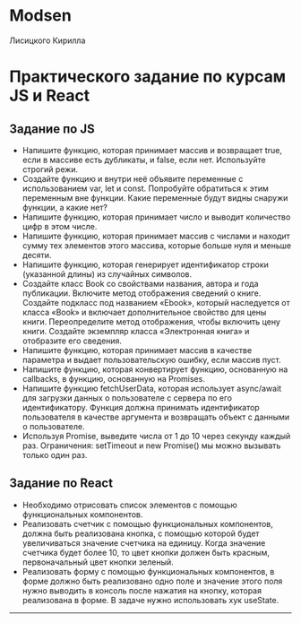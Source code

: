 # Modsen
Лисицкого Кирилла
# Практического задание по курсам JS и React

## Задание по JS

- Напишите функцию, которая принимает массив и возвращает true, если в массиве есть дубликаты, и false, если нет. Используйте строгий режи.
- Создайте функцию и внутри неё объявите переменные с использованием var, let и const. Попробуйте обратиться к этим переменным вне функции. Какие переменные будут видны снаружи  функции, а какие нет?
- Напишите функцию, которая принимает число и выводит количество цифр в этом числе.
- Напишите функцию, которая принимает массив с числами и находит сумму тех элементов этого массива, которые больше нуля и меньше десяти.
- Напишите функцию, которая генерирует идентификатор строки (указанной длины) из случайных символов.
- Создайте класс Book со свойствами названия, автора и года публикации. Включите метод отображения сведений о книге. Создайте подкласс под названием «Ebook», который наследуется от класса «Book» и включает дополнительное свойство для цены книги. Переопределите метод отображения, чтобы включить цену книги. Создайте экземпляр класса «Электронная книга» и отобразите его сведения.
- Напишите функцию, которая принимает массив в качестве параметра и выдает пользовательскую ошибку, если массив пуст.
- Напишите функцию, которая конвертирует функцию, основанную на callbacks, в функцию, основанную на Promises.
- Напишите функцию fetchUserData, которая использует async/await для загрузки данных о пользователе с сервера по его идентификатору. Функция должна принимать идентификатор пользователя в качестве аргумента и возвращать объект с данными о пользователе.
- Используя Promise, выведите числа от 1 до 10 через секунду каждый раз. Ограничения: setTimeout и new Promise() мы можно вызывать только один раз.

## Задание по React
- Необходимо отрисовать список элементов с помощью функциональных компонентов.
- Реализовать счетчик с помощью функциональных компонентов, должна быть реализована кнопка, с помощью которой будет увеличиваться значение счетчика на единицу. Когда значение счетчика будет более 10, то цвет кнопки должен быть красным, первоначальный цвет кнопки зеленый.
- Реализовать форму c помощью функциональных компонентов, в форме должно быть реализовано одно поле и значение этого поля нужно выводить в консоль после нажатия на кнопку, которая реализована в форме. В задаче нужно использовать хук useState.

---
